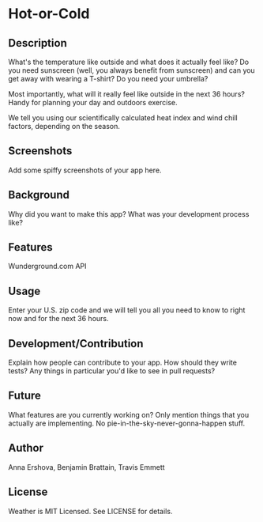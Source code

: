 # Hot-or-Cold

## Description

What's the temperature like outside and what does it actually feel like? Do you need sunscreen (well, you always benefit from sunscreen) and can you get away with wearing a T-shirt? Do you need your umbrella? 

Most importantly, what will it really feel like outside in the next 36 hours? Handy for planning your day and outdoors exercise.

We tell you using our scientifically calculated heat index and wind chill factors, depending on the season. 

## Screenshots

Add some spiffy screenshots of your app here.

## Background

Why did you want to make this app? What was your development process
like?

## Features

Wunderground.com API 

## Usage

Enter your U.S. zip code and we will tell you all you need to know to right now and for the next 36 hours. 

## Development/Contribution

Explain how people can contribute to your app. How should they write tests?
Any things in particular you'd like to see in pull requests?

## Future

What features are you currently working on? Only mention things that you
actually are implementing. No pie-in-the-sky-never-gonna-happen stuff.

## Author

Anna Ershova, Benjamin Brattain, Travis Emmett

## License

Weather is MIT Licensed. See LICENSE for details.
